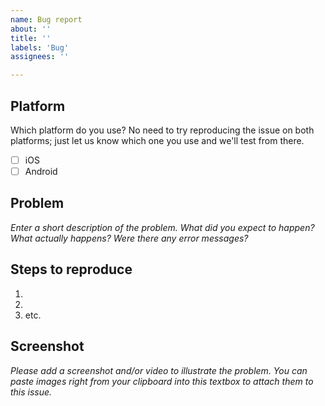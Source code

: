 ```yaml
---
name: Bug report
about: ''
title: ''
labels: 'Bug'
assignees: ''

---
```


## Platform

Which platform do you use? No need to try reproducing the issue on both platforms; just let us know which one you use and we'll test from there.

- [ ] iOS
- [ ] Android

## Problem

_Enter a short description of the problem. What did you expect to happen? What actually happens? Were there any error messages?_


## Steps to reproduce

1.
2.
3. etc.

## Screenshot

_Please add a screenshot and/or video to illustrate the problem. You can paste images right from your clipboard into this textbox to attach them to this issue._